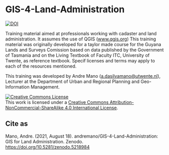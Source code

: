 # GIS-4-Land-Administration

[![DOI](https://zenodo.org/badge/DOI/10.5281/zenodo.5218984.svg)](https://doi.org/10.5281/zenodo.5218984)


Training material aimed at professionals working with cadaster and land administration. It assumes the use of QGIS (www.qgis.org)
This training material was originally developed for a taylor made course for the Guyana Lands and Surveys Comission based on data published by the Government of Tasmania and on the Living Textbook of Faculty ITC, University of Twente, as reference textbook.
Specif licenses and terms may apply to each of the resources mentioned.

This training was developed by Andre Mano (a.dasilvamano@utwente.nl), Lecturer at the Department of Urban and Regional Planning and Geo-Information Management.

<a rel="license" href="http://creativecommons.org/licenses/by-nc-sa/4.0/"><img alt="Creative Commons License" style="border-width:0" src="https://i.creativecommons.org/l/by-nc-sa/4.0/88x31.png" /></a><br />This work is licensed under a <a rel="license" href="http://creativecommons.org/licenses/by-nc-sa/4.0/">Creative Commons Attribution-NonCommercial-ShareAlike 4.0 International License</a>.

## Cite as
Mano, Andre. (2021, August 18). andremano/GIS-4-Land-Administration: GIS for Land Administration. Zenodo. https://doi.org/10.5281/zenodo.5218984
